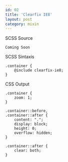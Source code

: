 ```yaml
---
id: 02
title: 'Clearfix IE8'
layout: post
category: mixin
---
```


SCSS Source

    Coming Soon

SCSS Sintaxis

    .container {
        @include clearfix-ie8;
    }

CSS Output

    .container {
        zoom: 1;
    }

    .container::before,
    .container::after {
        content: ".";
        display: block;
        height: 0;
        overflow: hidden;
    }

    .container::after {
        clear: both;
    }
    
